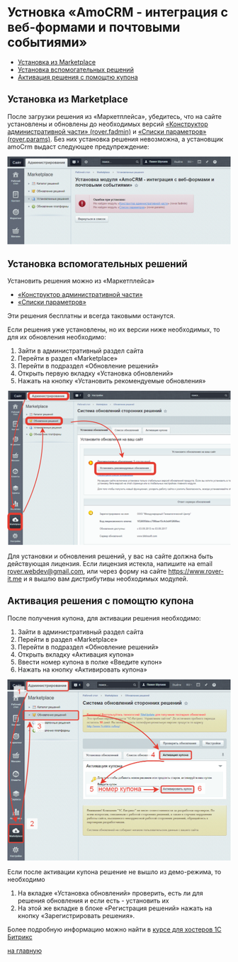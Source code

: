 # Устновка «AmoCRM - интеграция с веб-формами и почтовыми событиями»
* [Установка из Marketplace](#Установка-из-Marketplace)
* [Установка вспомогательных решений](#Установка-вспомогательных-решений)
* [Активация решения с помощтю купона](#Активация-решения-с-помощтю-купона)

## Установка из Marketplace
После загрузки решения из «Маркетплейса», убедитесь, что на сайте установлены и обновлены до необходимых версий [«Конструктор административной части» (rover.fadmin)](https://github.com/pavelshulaev/fadmin) и [«Списки параметров» (rover.params)](https://github.com/pavelshulaev/params). Без них установка решения невозможна, а установщик amoCrm выдаст следующее предупреждение:

![Не установлены модули](./install/no-modules.png)

## Установка вспомогательных решений
Установить решения можно из «Маркетплейса»
* [«Конструктор административной части»](https://marketplace.1c-bitrix.ru/solutions/rover.fadmin/)
* [«Списки параметров»](https://marketplace.1c-bitrix.ru/solutions/rover.params/)

Эти решения бесплатны и всегда таковыми останутся.

Если решения уже установлены, но их версии ниже необходимых, то для их обновления необходимо:
1) Зайти в административный раздел сайта
2) Перейти в раздел «Marketplace»
3) Перейти в подраздел «Обновление решений»
4) Открыть первую вкладку «Установка обновлений»
5) Нажать на кнопку «Установить рекомендуемые обновления»

![Обновление решений](./install/update.png)

Для установки и обновления решений, у вас на сайте должна быть действующая лицензия. Если лицензия истекла, напишите на email rover.webdev@gmail.com, или через форму на сайте https://www.rover-it.me и я вышлю вам дистрибутивы необходимых модулей.

## Активация решения с помощтю купона
После получения купона, для активации решения необходимо:
1) Зайти в административный раздел сайта
2) Перейти в раздел «Marketplace»
3) Перейти в подраздел «Обновление решений»
4) Открыть вкладку «Активация купона»
5) Ввести номер купона в полке «Введите купон»
6) Нажать на кнопку «Активировать купона»

![Активация](./install/activate-1.png)

Если после активации купона решение не вышло из демо-режима, то необходимо 
1) На вкладке «Установка обновлений» проверить, есть ли для решения обновления и если есть - установить их
2) На этой же вкладке в блоке «Регистрация решений» нажать на кнопку «Зарегистрировать решения». 

Более подробную информацию можно найти в [курсе для хостеров 1С Битрикс](https://dev.1c-bitrix.ru/learning/course/?COURSE_ID=32&LESSON_ID=3182)

[на главную](./README.MD)
